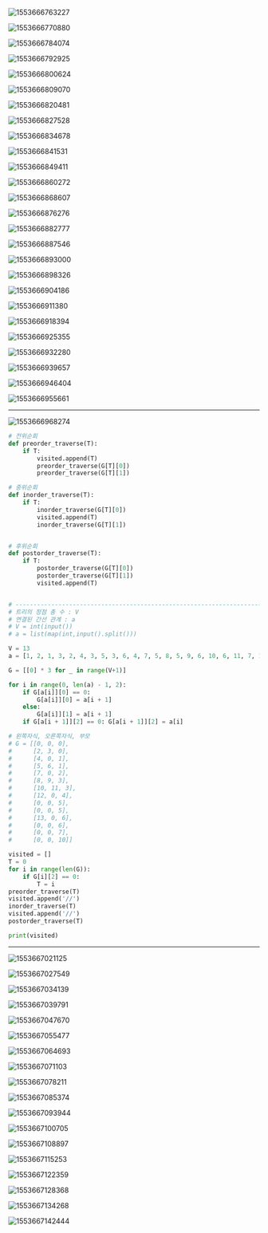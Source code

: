 ![1553666763227](../typora-user-images/1553666763227.png)

![1553666770880](../typora-user-images/1553666770880.png)

![1553666784074](../typora-user-images/1553666784074.png)

![1553666792925](../typora-user-images/1553666792925.png)

![1553666800624](../typora-user-images/1553666800624.png)

![1553666809070](../typora-user-images/1553666809070.png)

![1553666820481](../typora-user-images/1553666820481.png)

![1553666827528](../typora-user-images/1553666827528.png)

![1553666834678](../typora-user-images/1553666834678.png)

![1553666841531](../typora-user-images/1553666841531.png)

![1553666849411](../typora-user-images/1553666849411.png)

![1553666860272](../typora-user-images/1553666860272.png)

![1553666868607](../typora-user-images/1553666868607.png)

![1553666876276](../typora-user-images/1553666876276.png)

![1553666882777](../typora-user-images/1553666882777.png)

![1553666887546](../typora-user-images/1553666887546.png)

![1553666893000](../typora-user-images/1553666893000.png)

![1553666898326](../typora-user-images/1553666898326.png)

![1553666904186](../typora-user-images/1553666904186.png)

![1553666911380](../typora-user-images/1553666911380.png)

![1553666918394](../typora-user-images/1553666918394.png)

![1553666925355](../typora-user-images/1553666925355.png)

![1553666932280](../typora-user-images/1553666932280.png)

![1553666939657](../typora-user-images/1553666939657.png)

![1553666946404](../typora-user-images/1553666946404.png)

![1553666955661](../typora-user-images/1553666955661.png)

---



![1553666968274](../typora-user-images/1553666968274.png)

```python
# 전위순회
def preorder_traverse(T):
    if T:
        visited.append(T)
        preorder_traverse(G[T][0])
        preorder_traverse(G[T][1])

# 중위순회
def inorder_traverse(T):
    if T:
        inorder_traverse(G[T][0])
        visited.append(T)
        inorder_traverse(G[T][1])


# 후위순회
def postorder_traverse(T):
    if T:
        postorder_traverse(G[T][0])
        postorder_traverse(G[T][1])
        visited.append(T)


# -----------------------------------------------------------------------------------
# 트리의 정점 총 수 : V
# 연결된 간선 관계 : a
# V = int(input())
# a = list(map(int,input().split()))

V = 13
a = [1, 2, 1, 3, 2, 4, 3, 5, 3, 6, 4, 7, 5, 8, 5, 9, 6, 10, 6, 11, 7, 12, 10, 13]

G = [[0] * 3 for _ in range(V+1)]

for i in range(0, len(a) - 1, 2):
    if G[a[i]][0] == 0:
        G[a[i]][0] = a[i + 1]
    else:
        G[a[i]][1] = a[i + 1]
    if G[a[i + 1]][2] == 0: G[a[i + 1]][2] = a[i]

# 왼쪽자식, 오른쪽자식, 부모
# G = [[0, 0, 0],
#      [2, 3, 0],
#      [4, 0, 1],
#      [5, 6, 1],
#      [7, 0, 2],
#      [8, 9, 3],
#      [10, 11, 3],
#      [12, 0, 4],
#      [0, 0, 5],
#      [0, 0, 5],
#      [13, 0, 6],
#      [0, 0, 6],
#      [0, 0, 7],
#      [0, 0, 10]]

visited = []
T = 0
for i in range(len(G)):
    if G[i][2] == 0:
        T = i
preorder_traverse(T)
visited.append('//')
inorder_traverse(T)
visited.append('//')
postorder_traverse(T)

print(visited)

```



---

![1553667021125](../typora-user-images/1553667021125.png)

![1553667027549](../typora-user-images/1553667027549.png)

![1553667034139](../typora-user-images/1553667034139.png)

![1553667039791](../typora-user-images/1553667039791.png)

![1553667047670](../typora-user-images/1553667047670.png)

![1553667055477](../typora-user-images/1553667055477.png)

![1553667064693](../typora-user-images/1553667064693.png)

![1553667071103](../typora-user-images/1553667071103.png)

![1553667078211](../typora-user-images/1553667078211.png)

![1553667085374](../typora-user-images/1553667085374.png)

![1553667093944](../typora-user-images/1553667093944.png)

![1553667100705](../typora-user-images/1553667100705.png)

![1553667108897](../typora-user-images/1553667108897.png)

![1553667115253](../typora-user-images/1553667115253.png)

![1553667122359](../typora-user-images/1553667122359.png)

![1553667128368](../typora-user-images/1553667128368.png)

![1553667134268](../typora-user-images/1553667134268.png)

![1553667142444](../typora-user-images/1553667142444.png)